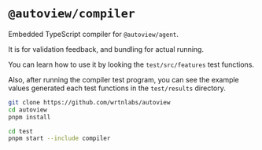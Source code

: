 # `@autoview/compiler`

Embedded TypeScript compiler for `@autoview/agent`.

It is for validation feedback, and bundling for actual running.

You can learn how to use it by looking the `test/src/features` test functions.

Also, after running the compiler test program, you can see the example values generated each test functions in the `test/results` directory. 

```bash
git clone https://github.com/wrtnlabs/autoview
cd autoview
pnpm install

cd test
pnpm start --include compiler
```